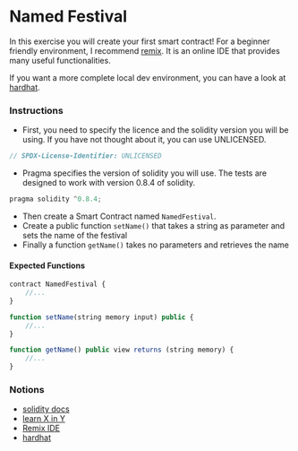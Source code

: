 # Named Festival

In this exercise you will create your first smart contract! For a beginner friendly environment, I recommend [remix](https://remix.ethereum.org). It is an online IDE that provides many useful functionalities.

If you want a more complete local dev environment, you can have a look at [hardhat](https://hardhat.org).

### Instructions

- First, you need to specify the licence and the solidity version you will be using. If you have not thought about it, you can use UNLICENSED.

```js
// SPDX-License-Identifier: UNLICENSED
```

- Pragma specifies the version of solidity you will use. The tests are designed to work with version 0.8.4 of solidity.

```js
pragma solidity ^0.8.4;
```

- Then create a Smart Contract named `NamedFestival`.
- Create a public function `setName()` that takes a string as parameter and sets the name of the festival
- Finally a function `getName()` takes no parameters and retrieves the name

#### Expected Functions

```js
contract NamedFestival {
    //...
}

function setName(string memory input) public {
    //...
}

function getName() public view returns (string memory) {
    //...
}
```

### Notions

- [solidity docs](https://docs.soliditylang.org/)
- [learn X in Y](https://learnxinyminutes.com/docs/solidity/)
- [Remix IDE](https://remix.ethereum.org)
- [hardhat](https://hardhat.org)
